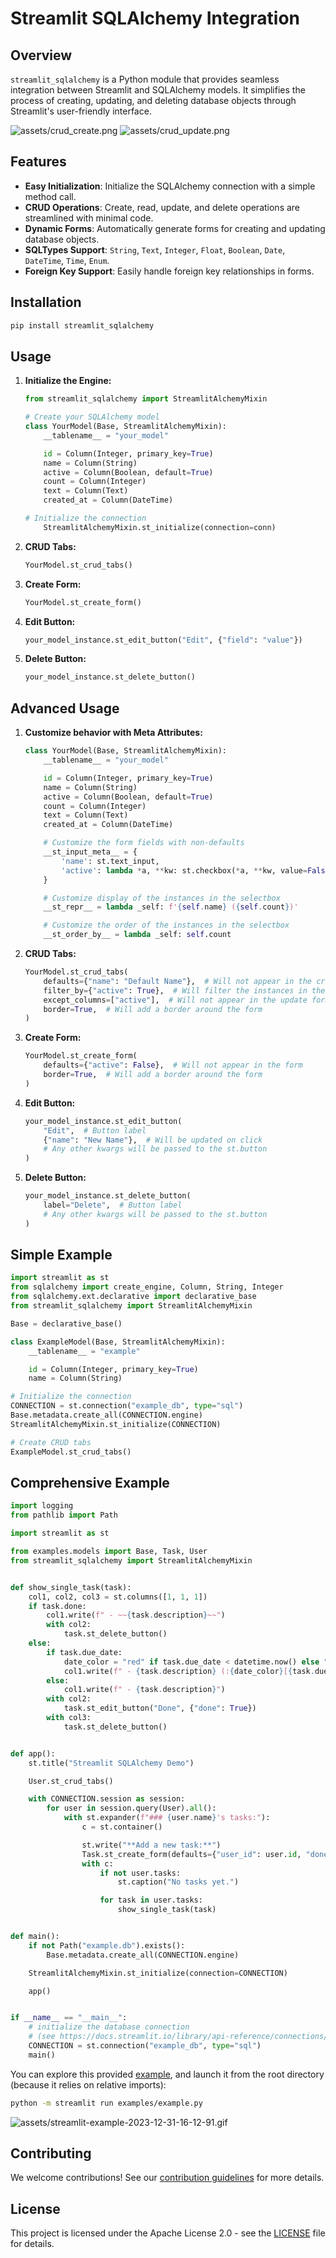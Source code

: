 # Streamlit SQLAlchemy Integration

## Overview

`streamlit_sqlalchemy` is a Python module that provides seamless integration between Streamlit and SQLAlchemy models. It simplifies the process of creating, updating, and deleting database objects through Streamlit's user-friendly interface.

![assets/crud_create.png](./assets/crud_create.png)
![assets/crud_update.png](./assets/crud_update.png)

## Features

- **Easy Initialization**: Initialize the SQLAlchemy connection with a simple method call.
- **CRUD Operations**: Create, read, update, and delete operations are streamlined with minimal code.
- **Dynamic Forms**: Automatically generate forms for creating and updating database objects.
- **SQLTypes Support**: `String`, `Text`, `Integer`, `Float`, `Boolean`, `Date`, `DateTime`, `Time`, `Enum`.
- **Foreign Key Support**: Easily handle foreign key relationships in forms.

## Installation

```bash
pip install streamlit_sqlalchemy
```

## Usage

1. **Initialize the Engine:**

    ```python
    from streamlit_sqlalchemy import StreamlitAlchemyMixin

    # Create your SQLAlchemy model
    class YourModel(Base, StreamlitAlchemyMixin):
        __tablename__ = "your_model"

        id = Column(Integer, primary_key=True)
        name = Column(String)
        active = Column(Boolean, default=True)
        count = Column(Integer)
        text = Column(Text)
        created_at = Column(DateTime)

    # Initialize the connection
        StreamlitAlchemyMixin.st_initialize(connection=conn)
    ```

2. **CRUD Tabs:**

    ```python
    YourModel.st_crud_tabs()
    ```

3. **Create Form:**

    ```python
    YourModel.st_create_form()
    ```

4. **Edit Button:**

    ```python
    your_model_instance.st_edit_button("Edit", {"field": "value"})
    ```

5. **Delete Button:**

    ```python
    your_model_instance.st_delete_button()
    ```

## Advanced Usage

1. **Customize behavior with Meta Attributes:**

    ```python
    class YourModel(Base, StreamlitAlchemyMixin):
        __tablename__ = "your_model"

        id = Column(Integer, primary_key=True)
        name = Column(String)
        active = Column(Boolean, default=True)
        count = Column(Integer)
        text = Column(Text)
        created_at = Column(DateTime)

        # Customize the form fields with non-defaults
        __st_input_meta__ = {
            'name': st.text_input,
            'active': lambda *a, **kw: st.checkbox(*a, **kw, value=False),
        }

        # Customize display of the instances in the selectbox
        __st_repr__ = lambda _self: f'{self.name} ({self.count})'

        # Customize the order of the instances in the selectbox
        __st_order_by__ = lambda _self: self.count
    ```

2. **CRUD Tabs:**

    ```python
    YourModel.st_crud_tabs(
        defaults={"name": "Default Name"},  # Will not appear in the create form
        filter_by={"active": True},  # Will filter the instances in the selectbox
        except_columns=["active"],  # Will not appear in the update form
        border=True,  # Will add a border around the form
    )
    ```

3. **Create Form:**

    ```python
    YourModel.st_create_form(
        defaults={"active": False},  # Will not appear in the form
        border=True,  # Will add a border around the form
    )
    ```

4. **Edit Button:**

    ```python
    your_model_instance.st_edit_button(
        "Edit",  # Button label
        {"name": "New Name"},  # Will be updated on click
        # Any other kwargs will be passed to the st.button
    )
    ```

5. **Delete Button:**

    ```python
    your_model_instance.st_delete_button(
        label="Delete",  # Button label
        # Any other kwargs will be passed to the st.button
    )
    ```

## Simple Example

```python
import streamlit as st
from sqlalchemy import create_engine, Column, String, Integer
from sqlalchemy.ext.declarative import declarative_base
from streamlit_sqlalchemy import StreamlitAlchemyMixin

Base = declarative_base()

class ExampleModel(Base, StreamlitAlchemyMixin):
    __tablename__ = "example"

    id = Column(Integer, primary_key=True)
    name = Column(String)

# Initialize the connection
CONNECTION = st.connection("example_db", type="sql")
Base.metadata.create_all(CONNECTION.engine)
StreamlitAlchemyMixin.st_initialize(CONNECTION)

# Create CRUD tabs
ExampleModel.st_crud_tabs()
```

## Comprehensive Example

```python
import logging
from pathlib import Path

import streamlit as st

from examples.models import Base, Task, User
from streamlit_sqlalchemy import StreamlitAlchemyMixin


def show_single_task(task):
    col1, col2, col3 = st.columns([1, 1, 1])
    if task.done:
        col1.write(f" - ~~{task.description}~~")
        with col2:
            task.st_delete_button()
    else:
        if task.due_date:
            date_color = "red" if task.due_date < datetime.now() else "green"
            col1.write(f" - {task.description} (:{date_color}[{task.due_date.strftime('%H:%M - %d.%m.%Y')}])")
        else:
            col1.write(f" - {task.description}")
        with col2:
            task.st_edit_button("Done", {"done": True})
        with col3:
            task.st_delete_button()


def app():
    st.title("Streamlit SQLAlchemy Demo")

    User.st_crud_tabs()

    with CONNECTION.session as session:
        for user in session.query(User).all():
            with st.expander(f"### {user.name}'s tasks:"):
                c = st.container()

                st.write("**Add a new task:**")
                Task.st_create_form(defaults={"user_id": user.id, "done": False})
                with c:
                    if not user.tasks:
                        st.caption("No tasks yet.")

                    for task in user.tasks:
                        show_single_task(task)


def main():
    if not Path("example.db").exists():
        Base.metadata.create_all(CONNECTION.engine)

    StreamlitAlchemyMixin.st_initialize(connection=CONNECTION)

    app()


if __name__ == "__main__":
    # initialize the database connection
    # (see https://docs.streamlit.io/library/api-reference/connections/st.connection)
    CONNECTION = st.connection("example_db", type="sql")
    main()
```

You can explore this provided [example](./examples/example.py), and launch it from the root directory (because it relies on relative imports):

```bash
python -m streamlit run examples/example.py
```

![assets/streamlit-example-2023-12-31-16-12-91.gif](./assets/streamlit-example-2023-12-31-16-12-91.gif)


## Contributing

We welcome contributions! See our [contribution guidelines](./CONTRIBUTING) for more details.

## License

This project is licensed under the Apache License 2.0 - see the [LICENSE](./LICENSE) file for details.
